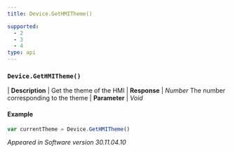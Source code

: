 ```yaml
---
title: Device.GetHMITheme()

supported:
  - 2
  - 3
  - 4
type: api
---
```


### `Device.GetHMITheme()`

| **Description** | Get the theme of the HMI
| **Response** | *Number* The number corresponding to the theme
| **Parameter**   | *Void*

#### Example

```javascript
var currentTheme = Device.GetHMITheme()
```

*Appeared in Software version 30.11.04.10*